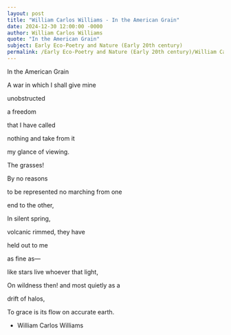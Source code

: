 ```yaml
---
layout: post
title: "William Carlos Williams - In the American Grain"
date: 2024-12-30 12:00:00 -0000
author: William Carlos Williams
quote: "In the American Grain"
subject: Early Eco-Poetry and Nature (Early 20th century)
permalink: /Early Eco-Poetry and Nature (Early 20th century)/William Carlos Williams/William Carlos Williams - In the American Grain
---
```


In the American Grain

A war
in which I shall
give mine

unobstructed

a freedom

that I have called

nothing and take from it

my glance
of viewing.

The grasses!

By no reasons

to be represented
no marching from one

end to the other,

In silent spring,

volcanic rimmed, they have

held out to me

as fine as—

like stars live whoever that light,

On wildness then!
and most quietly as a

drift of halos,

To grace is its flow
on accurate earth.

- William Carlos Williams
